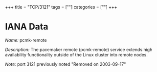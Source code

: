 +++
title = "TCP/3121"
tags = [""]
categories = [""]
+++

# IANA Data

_Name:_ pcmk-remote

_Description:_ The pacemaker remote (pcmk-remote) service extends high availability functionality outside of the Linux cluster into remote nodes.

_Note:_ port 3121 previously noted "Removed on 2003-09-17"

